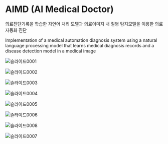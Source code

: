 # AIMD (AI Medical Doctor)

의료진단기록을 학습한 자연어 처리 모델과 의료이미지 내 질병 탐지모델을 이용한 의료 자동화 진단

Implementation of a medical automation diagnosis system using a natural language processing model that learns medical diagnosis records and a disease detection model in a medical image


![슬라이드0001](https://github.com/junhochoi-dev/AIMD/assets/39554558/50f5361a-eb48-4fee-9665-ccd821292480)

![슬라이드0002](https://github.com/junhochoi-dev/AIMD/assets/39554558/214dc1be-284b-4d32-9e7a-537f14022b27)

![슬라이드0003](https://github.com/junhochoi-dev/AIMD/assets/39554558/05e5e99c-59bd-464e-b9fd-d91ace013401)

![슬라이드0004](https://github.com/junhochoi-dev/AIMD/assets/39554558/16458aba-35ef-4d10-9028-d1945a90d5b3)

![슬라이드0005](https://github.com/junhochoi-dev/AIMD/assets/39554558/1170c19f-1a64-43e1-a0e2-3703c87bec58)

![슬라이드0006](https://github.com/junhochoi-dev/AIMD/assets/39554558/ea2459af-6cb3-4149-90b5-34d344f9280b)

![슬라이드0008](https://github.com/junhochoi-dev/AIMD/assets/39554558/9f8a878c-6302-489b-89d6-223d07435ddb)

![슬라이드0007](https://github.com/junhochoi-dev/AIMD/assets/39554558/909da245-888c-43bf-a984-f73e9b06af02)
